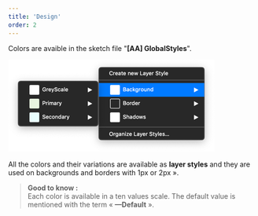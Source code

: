 ```yaml
---
title: 'Design'
order: 2
---
```


Colors are avaible in the sketch file "**[AA] GlobalStyles**".

![colors-sketch-menu](colors-sketch-menu.png)

All the colors and their variations are available as **layer styles** and they are used on backgrounds and borders with 1px or 2px ».

> **Good to know :** <br>
> Each color is available in a ten values scale. The default value is mentioned with the term « **—Default** ».
